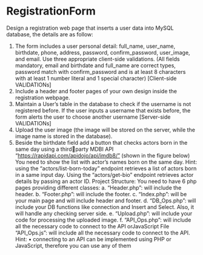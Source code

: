 # RegistrationForm
Design a registration web page that inserts a user data into MySQL database, the details are as follow:
1. The form includes a user personal detail: full_name, user_name, birthdate, phone, address, 
password, confirm_password, user_image, and email. Use three appropriate client-side 
validations. (All fields mandatory, email and birthdate and full_name are correct types, 
password match with confirm_password and is at least 8 characters with at least 1 number 
literal and 1 special character) [Client-side VALIDATIONs]
2. Include a header and footer pages of your own design inside the registration webpage. 
3. Maintain a User’s table in the database to check if the username is not registered before. If the 
user inputs a username that exists before, the form alerts the user to choose another username
[Server-side VALIDATIONs]
4. Upload the user image (the image will be stored on the server, while the image name is stored 
in the database).
5. Beside the birthdate field add a button that checks actors born in the same day using a thirdparty MDBI API “https://rapidapi.com/apidojo/api/imdb8/” (shown in the figure below)
You need to show the list with actor’s names born on the same day.
Hint: using the “actors/list-born-today” endpoint retrieves a list of actors born in a same input day. 
Using the “actors/get-bio” endpoint retrieves actor details by passing an actor ID. 
Project Structure:
You need to have 6 php pages providing different classes:
a. “Header.php”: will include the header.
b. “Footer.php”: will include the footer.
c. “Index.php”: will be your main page and will include header and footer.
d. “DB_Ops.php”: will include your DB functions like connection and Insert and Select. 
Also, it will handle any checking server side.
e. “Upload.php”: will include your code for processing the uploaded image.
f. “API_Ops.php”: will include all the necessary code to connect to the API orJavaScript
File “API_Ops.js”: will include all the necessary code to connect to the API.
Hint:
• connecting to an API can be implemented using PHP or JavaScript, therefore you 
can use any of them
